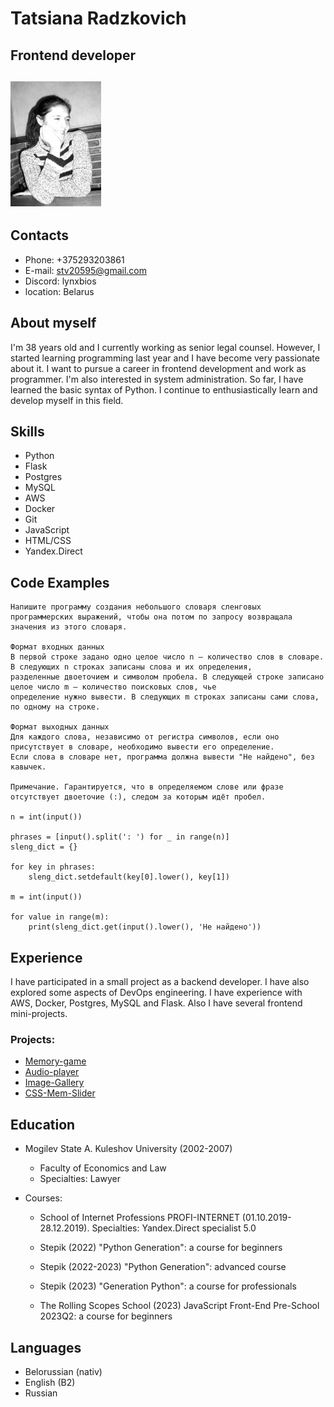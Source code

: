 # **Tatsiana Radzkovich**
## Frontend developer

![avatar1.jpg](assets/img/avatar1.jpg)
--------------------------------------

## **Contacts**

* Phone: +375293203861
* E-mail: stv20595@gmail.com
* Discord: lynxbios
* location: Belarus

## **About myself**

I'm 38 years old and I currently working as senior legal counsel. However, I started learning programming last year and I have become very passionate about it. I want to pursue a career in frontend development and work as programmer. I'm also interested in system administration. So far, I have learned the basic syntax of Python.  I continue to enthusiastically learn and develop myself in this field. 

## **Skills**

* Python
* Flask
* Postgres
* MySQL
* AWS
* Docker
* Git
* JavaScript
* HTML/CSS
* Yandex.Direct

## **Code Examples**

```
Напишите программу создания небольшого словаря сленговых программерских выражений, чтобы она потом по запросу возвращала 
значения из этого словаря.

Формат входных данных
В первой строке задано одно целое число n — количество слов в словаре. В следующих n строках записаны слова и их определения, 
разделенные двоеточием и символом пробела. В следующей строке записано целое число m — количество поисковых слов, чье 
определение нужно вывести. В следующих m строках записаны сами слова, по одному на строке.

Формат выходных данных
Для каждого слова, независимо от регистра символов, если оно присутствует в словаре, необходимо вывести его определение. 
Если слова в словаре нет, программа должна вывести "Не найдено", без кавычек.

Примечание. Гарантируется, что в определяемом слове или фразе отсутствует двоеточие (:), следом за которым идёт пробел.

n = int(input())

phrases = [input().split(': ') for _ in range(n)]
sleng_dict = {}

for key in phrases:
    sleng_dict.setdefault(key[0].lower(), key[1])

m = int(input())

for value in range(m):
    print(sleng_dict.get(input().lower(), 'Не найдено'))
```

## **Experience**

I have participated in a small project as a backend developer. I have also explored some aspects of DevOps engineering. I have experience with AWS, Docker, Postgres, MySQL and Flask.
Also I have several frontend mini-projects.
### Projects:
* [Memory-game](https://rolling-scopes-school.github.io/lynxbios-JSFEPRESCHOOL2023Q2/memory-game)
* [Audio-player](https://rolling-scopes-school.github.io/lynxbios-JSFEPRESCHOOL2023Q2/js30-1.2-audio-player)
* [Image-Gallery](https://rolling-scopes-school.github.io/lynxbios-JSFEPRESCHOOL2023Q2/image-galery)
* [CSS-Mem-Slider](https://lynxbios.github.io/cssMemeSlider/cssMemeSlider/index.html)
    

## **Education**

* Mogilev State A. Kuleshov University (2002-2007)
    + Faculty of Economics and Law
    + Specialties: Lawyer

* Courses:
    + School of Internet Professions PROFI-INTERNET (01.10.2019-28.12.2019). Specialties: Yandex.Direct specialist 5.0

    + Stepik (2022)
    "Python Generation": a course for beginners

    + Stepik (2022-2023)
    "Python Generation": advanced course

    + Stepik (2023)
    "Generation Python": a course for professionals

    + The Rolling Scopes School (2023)
    JavaScript Front-End Pre-School 2023Q2: a course for beginners


## **Languages**

* Belorussian (nativ)
* English (B2)
* Russian